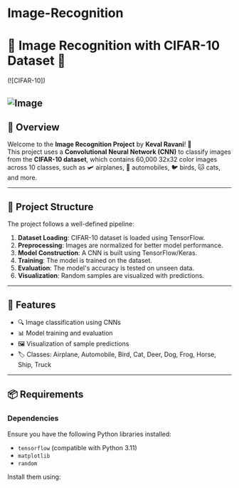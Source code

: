 # Image-Recognition

# 🌟 Image Recognition with CIFAR-10 Dataset 🌟

(![CIFAR-10])

![Image](https://github.com/user-attachments/assets/15f7a7e9-e270-42c3-8759-8b72186cd557)
---

## **📜 Overview**
Welcome to the **Image Recognition Project** by **Keval Ravani**! 🚀  
This project uses a **Convolutional Neural Network (CNN)** to classify images from the **CIFAR-10 dataset**, which contains 60,000 32x32 color images across 10 classes, such as 🛩️ airplanes, 🚗 automobiles, 🐦 birds, 🐱 cats, and more.

---

## **📂 Project Structure**
The project follows a well-defined pipeline:
1. **Dataset Loading**: CIFAR-10 dataset is loaded using TensorFlow.
2. **Preprocessing**: Images are normalized for better model performance.
3. **Model Construction**: A CNN is built using TensorFlow/Keras.
4. **Training**: The model is trained on the dataset.
5. **Evaluation**: The model's accuracy is tested on unseen data.
6. **Visualization**: Random samples are visualized with predictions.

---

## **🎯 Features**
- 🔍 Image classification using CNNs
- 📊 Model training and evaluation
- 🖼️ Visualization of sample predictions
- 🏷️ Classes: Airplane, Automobile, Bird, Cat, Deer, Dog, Frog, Horse, Ship, Truck

---

## **📦 Requirements**
### Dependencies
Ensure you have the following Python libraries installed:
- `tensorflow` (compatible with Python 3.11)
- `matplotlib`
- `random`

Install them using:
